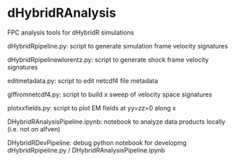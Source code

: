 # dHybridRAnalysis
FPC analysis tools for dHybridR simulations


dHybridRpipeline.py: script to generate simulation frame velocity signatures

dHybridRpipelinewlorentz.py: script to generate shock frame velocity signatures

editmetadata.py: script to edit netcdf4 file metadata

giffromnetcdf4.py: script to build x sweep of velocity space signatures

plotxxfields.py: script to plot EM fields at yy=zz=0 along x

DHybridRAnalysisPipeline.ipynb: notebook to analyze data products locally (i.e. not on alfven)

DHybridRDevPipeline: debug python notebook for developing dHybridRpipeline.py / DHybridRAnalysisPipeline.ipynb 



